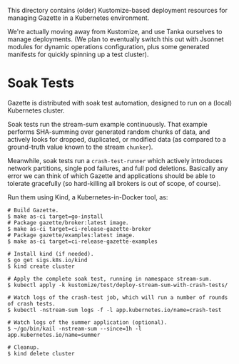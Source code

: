 
This directory contains (older) Kustomize-based deployment
resources for managing Gazette in a Kubernetes environment.

We're actually moving away from Kustomize, and use Tanka ourselves to manage deployments.
(We plan to eventually switch this out with Jsonnet modules for dynamic operations
configuration, plus some generated manifests for quickly spinning up a test cluster).

Soak Tests
==========

Gazette is distributed with soak test automation, designed to run on a (local) Kubernetes cluster.

Soak tests run the stream-sum example continuously.
That example performs SHA-summing over generated random chunks of data,
and actively looks for dropped, duplicated, or modified data
(as compared to a ground-truth value known to the stream `chunker`).

Meanwhile, soak tests run a `crash-test-runner` which actively introduces
network partitions, single pod failures, and full pod deletions. Basically
any error we can think of which Gazette and applications should be able to
tolerate gracefully (so hard-killing all brokers is out of scope, of course).

Run them using Kind, a Kubernetes-in-Docker tool, as:

```console
# Build Gazette.
$ make as-ci target=go-install
# Package gazette/broker:latest image.
$ make as-ci target=ci-release-gazette-broker
# Package gazette/examples:latest image.
$ make as-ci target=ci-release-gazette-examples

# Install kind (if needed).
$ go get sigs.k8s.io/kind
$ kind create cluster

# Apply the complete soak test, running in namespace stream-sum.
$ kubectl apply -k kustomize/test/deploy-stream-sum-with-crash-tests/

# Watch logs of the crash-test job, which will run a number of rounds of crash tests.
$ kubectl -nstream-sum logs -f -l app.kubernetes.io/name=crash-test

# Watch logs of the summer application (optional).
$ ~/go/bin/kail -nstream-sum --since=1h -l app.kubernetes.io/name=summer

# Cleanup.
$ kind delete cluster
```
